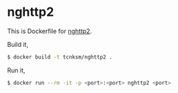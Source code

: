 # nghttp2

This is Dockerfile for [nghttp2](https://github.com/tatsuhiro-t/nghttp2).

Build it,

```bash
$ docker build -t tcnksm/nghttp2 .
```

Run it,

```bash
$ docker run --rm -it -p <port>:<port> nghttp2 <port>
```
